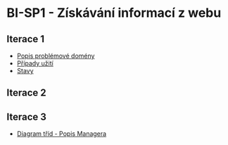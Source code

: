 # BI-SP1 - Získávání informací z webu

## Iterace 1
* [Popis problémové domény](analysis/problem-statement.md)
* [Případy užití](analysis/use-case.md)
* [Stavy](/analysis/state-machine.md)

## Iterace 2

## Iterace 3
* [Diagram tříd - Popis Managera](analysis/class-diagram.md)
